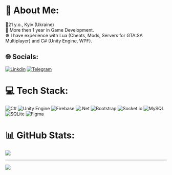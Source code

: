 # 💫 About Me:
📌21 y.o., Kyiv (Ukraine)
<br>🤝 More then 1 year in Game Development.
<br>⚙️ I have experience with Lua (Cheats, Mods, Servers for GTA:SA Multiplayer) and C# (Unity Engine, WPF).

## 🌐 Socials:
[![Linkdin](https://img.shields.io/badge/Linkedin-1769ff?logo=linkedin&logoColor=white)](https://www.linkedin.com/in/alex-reef/)
[![Telegram](https://img.shields.io/badge/Telegram-%230077B5.svg?logo=telegram&logoColor=white)](https://t.me/Alex_Reef)

# 💻 Tech Stack:
![C#](https://img.shields.io/badge/c%23-%23239120.svg?style=for-the-badge&logo=c-sharp&logoColor=white) 
![Unity Engine](https://img.shields.io/badge/unity-engine.svg?style=for-the-badge&logo=unity&logoColor=white)
![Firebase](https://img.shields.io/badge/firebase-%23039BE5.svg?style=for-the-badge&logo=firebase) 
![.Net](https://img.shields.io/badge/.NET-5C2D91?style=for-the-badge&logo=.net&logoColor=white) 
![Bootstrap](https://img.shields.io/badge/bootstrap-%23563D7C.svg?style=for-the-badge&logo=bootstrap&logoColor=white) 
![Socket.io](https://img.shields.io/badge/Socket.io-black?style=for-the-badge&logo=socket.io&badgeColor=010101) 
![MySQL](https://img.shields.io/badge/mysql-%2300f.svg?style=for-the-badge&logo=mysql&logoColor=white) 
![SQLite](https://img.shields.io/badge/sqlite-%2307405e.svg?style=for-the-badge&logo=sqlite&logoColor=white) 
![Figma](https://img.shields.io/badge/figma-%23F24E1E.svg?style=for-the-badge&logo=figma&logoColor=white)

# 📊 GitHub Stats:
![](https://github-readme-stats.vercel.app/api/top-langs/?username=Alex-Reef&theme=dark&hide_border=false&include_all_commits=false&count_private=false&layout=compact)

---
[![](https://visitcount.itsvg.in/api?id=Alex-Reef&icon=5&color=6)](https://visitcount.itsvg.in)
